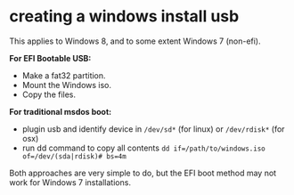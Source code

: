 
# creating a windows install usb

This applies to Windows 8, and to some extent Windows 7 (non-efi).

**For EFI Bootable USB:**

- Make a fat32 partition.
- Mount the Windows iso.
- Copy the files.

**For traditional msdos boot:**

- plugin usb and identify device in `/dev/sd*` (for linux) or `/dev/rdisk*` (for osx)
- run dd command to copy all contents `dd if=/path/to/windows.iso of=/dev/(sda|rdisk)# bs=4m`

Both approaches are very simple to do, but the EFI boot method may not work for Windows 7 installations.

